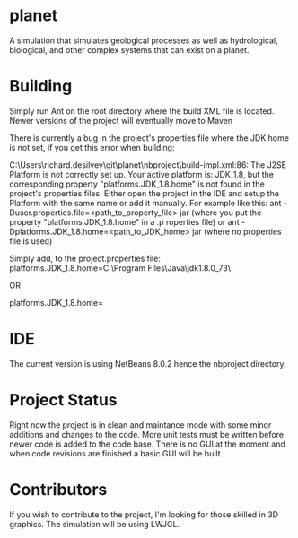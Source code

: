 # planet
A simulation that simulates geological processes as well as hydrological, biological, and other complex systems that can exist on a planet.

# Building
Simply run Ant on the root directory where the build XML file is located. Newer versions of the project will eventually move to Maven

There is currently a bug in the project's properties file where the JDK home is not set, if you get this error when building:

C:\Users\richard.desilvey\git\planet\nbproject\build-impl.xml:86: The J2SE Platform is not correctly set up.
 Your active platform is: JDK_1.8, but the corresponding property "platforms.JDK_1.8.home" is not found in the project's
 properties files.
 Either open the project in the IDE and setup the Platform with the same name or add it manually.
 For example like this:
     ant -Duser.properties.file=<path_to_property_file> jar (where you put the property "platforms.JDK_1.8.home" in a .p
roperties file)
  or ant -Dplatforms.JDK_1.8.home=<path_to_JDK_home> jar (where no properties file is used)

Simply add, to the project.properties file:<br/>
platforms.JDK_1.8.home=C:\\Program Files\\Java\\jdk1.8.0_73\\

OR

platforms.JDK_1.8.home=<Path to your JDK home>

# IDE
The current version is using NetBeans 8.0.2 hence the nbproject directory.

# Project Status
Right now the project is in clean and maintance mode with some minor additions and changes to the code. More unit tests must be written before newer code is added to the code base. There is no GUI at the moment and when code revisions are finished a basic GUI will be built.

# Contributors
If you wish to contribute to the project, I'm looking for those skilled in 3D graphics. The simulation will be using LWJGL.
